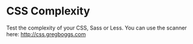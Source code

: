 CSS Complexity
==============

Test the complexity of your CSS, Sass or Less. You can use the scanner here: http://css.gregboggs.com

